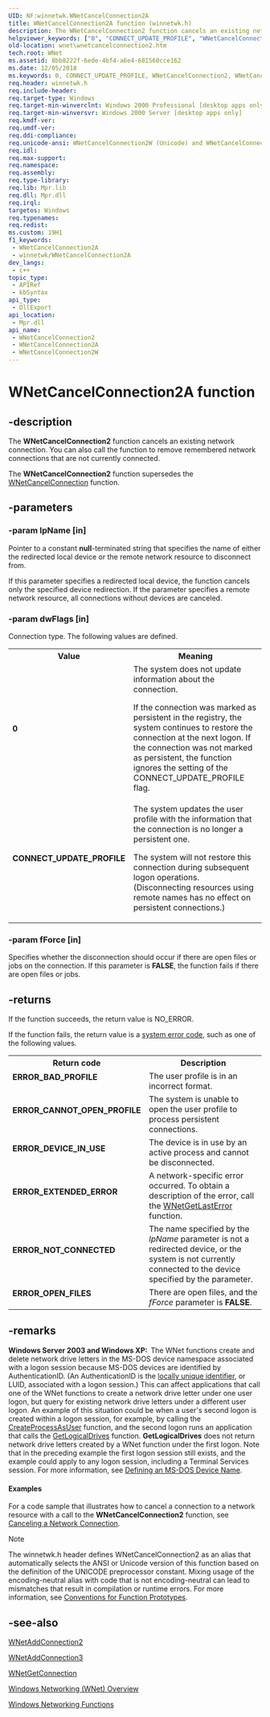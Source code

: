 ```yaml
---
UID: NF:winnetwk.WNetCancelConnection2A
title: WNetCancelConnection2A function (winnetwk.h)
description: The WNetCancelConnection2 function cancels an existing network connection. You can also call the function to remove remembered network connections that are not currently connected. (ANSI)
helpviewer_keywords: ["0", "CONNECT_UPDATE_PROFILE", "WNetCancelConnection2A", "winnetwk/WNetCancelConnection2A"]
old-location: wnet\wnetcancelconnection2.htm
tech.root: WNet
ms.assetid: 8bb8222f-6ede-4bf4-a6e4-681560cce162
ms.date: 12/05/2018
ms.keywords: 0, CONNECT_UPDATE_PROFILE, WNetCancelConnection2, WNetCancelConnection2 function [Windows Networking (WNet)], WNetCancelConnection2A, WNetCancelConnection2W, _win32_wnetcancelconnection2, winnetwk/WNetCancelConnection2, winnetwk/WNetCancelConnection2A, winnetwk/WNetCancelConnection2W, wnet.wnetcancelconnection2
req.header: winnetwk.h
req.include-header: 
req.target-type: Windows
req.target-min-winverclnt: Windows 2000 Professional [desktop apps only]
req.target-min-winversvr: Windows 2000 Server [desktop apps only]
req.kmdf-ver: 
req.umdf-ver: 
req.ddi-compliance: 
req.unicode-ansi: WNetCancelConnection2W (Unicode) and WNetCancelConnection2A (ANSI)
req.idl: 
req.max-support: 
req.namespace: 
req.assembly: 
req.type-library: 
req.lib: Mpr.lib
req.dll: Mpr.dll
req.irql: 
targetos: Windows
req.typenames: 
req.redist: 
ms.custom: 19H1
f1_keywords:
 - WNetCancelConnection2A
 - winnetwk/WNetCancelConnection2A
dev_langs:
 - c++
topic_type:
 - APIRef
 - kbSyntax
api_type:
 - DllExport
api_location:
 - Mpr.dll
api_name:
 - WNetCancelConnection2
 - WNetCancelConnection2A
 - WNetCancelConnection2W
---
```


# WNetCancelConnection2A function


## -description

The
				<b>WNetCancelConnection2</b> function cancels an existing network connection. You can also call the function to remove remembered network connections that are not currently connected.

The 
<b>WNetCancelConnection2</b> function supersedes the 
<a href="/windows/desktop/api/winnetwk/nf-winnetwk-wnetcancelconnectiona">WNetCancelConnection</a> function.

## -parameters

### -param lpName [in]

Pointer to a constant <b>null</b>-terminated string that specifies the name of either the redirected local device or the remote network resource to disconnect from. 




If  this parameter specifies a redirected local device, the function cancels only the specified device redirection. If the parameter specifies a remote network resource, all connections without devices are canceled.

### -param dwFlags [in]

Connection type. The following values are defined. 



<table>
<tr>
<th>Value</th>
<th>Meaning</th>
</tr>
<tr>
<td width="40%"><a id="0"></a><dl>
<dt><b>0</b></dt>
</dl>
</td>
<td width="60%">
The system does not update information about the connection. 




If the connection was marked as persistent in the registry, the system continues to restore the connection at the next logon. If the connection was not marked as persistent, the function ignores the setting of the CONNECT_UPDATE_PROFILE flag.

</td>
</tr>
<tr>
<td width="40%"><a id="CONNECT_UPDATE_PROFILE"></a><a id="connect_update_profile"></a><dl>
<dt><b>CONNECT_UPDATE_PROFILE</b></dt>
</dl>
</td>
<td width="60%">
The system updates the user profile with the information that the connection is no longer a persistent one. 




The system will not restore this connection during subsequent logon operations. (Disconnecting resources using remote names has no effect on persistent connections.)

</td>
</tr>
</table>

### -param fForce [in]

Specifies whether the disconnection should occur if there are open files or jobs on the connection. If this parameter is <b>FALSE</b>, the function fails if there are open files or jobs.

## -returns

If the function succeeds, the return value is NO_ERROR.

If the function fails, the return value is a 
<a href="/windows/desktop/Debug/system-error-codes">system error code</a>, such as one of the following values.

<table>
<tr>
<th>Return code</th>
<th>Description</th>
</tr>
<tr>
<td width="40%">
<dl>
<dt><b>ERROR_BAD_PROFILE</b></dt>
</dl>
</td>
<td width="60%">
The user profile is in an incorrect format.

</td>
</tr>
<tr>
<td width="40%">
<dl>
<dt><b>ERROR_CANNOT_OPEN_PROFILE</b></dt>
</dl>
</td>
<td width="60%">
The system is unable to open the user profile to process persistent connections.

</td>
</tr>
<tr>
<td width="40%">
<dl>
<dt><b>ERROR_DEVICE_IN_USE</b></dt>
</dl>
</td>
<td width="60%">
The device is in use by an active process and cannot be disconnected.

</td>
</tr>
<tr>
<td width="40%">
<dl>
<dt><b>ERROR_EXTENDED_ERROR</b></dt>
</dl>
</td>
<td width="60%">
A network-specific error occurred. To obtain a description of the error, call the 
<a href="/windows/desktop/api/winnetwk/nf-winnetwk-wnetgetlasterrora">WNetGetLastError</a> function.

</td>
</tr>
<tr>
<td width="40%">
<dl>
<dt><b>ERROR_NOT_CONNECTED</b></dt>
</dl>
</td>
<td width="60%">
The name specified by the <i>lpName</i> parameter is not a redirected device, or the system is not currently connected to the device specified by the parameter.

</td>
</tr>
<tr>
<td width="40%">
<dl>
<dt><b>ERROR_OPEN_FILES</b></dt>
</dl>
</td>
<td width="60%">
There are open files, and the <i>fForce</i> parameter is <b>FALSE</b>.

</td>
</tr>
</table>

## -remarks

<b>Windows Server 2003 and Windows XP:  </b>The WNet functions create and delete network drive letters in the MS-DOS device namespace associated with a logon session because MS-DOS devices are identified by AuthenticationID. (An AuthenticationID is the 
<a href="/windows/desktop/SecGloss/l-gly">locally unique identifier</a>, or LUID, associated with a logon session.) This can affect applications that call one of the WNet functions to create a network drive letter under one user logon, but query for existing network drive letters under a different user logon. An example of this situation could be when a user's second logon is created within a logon session, for example, by calling the 
<a href="/windows/desktop/api/processthreadsapi/nf-processthreadsapi-createprocessasusera">CreateProcessAsUser</a> function, and the second logon runs an application that calls the 
<a href="/windows/desktop/api/fileapi/nf-fileapi-getlogicaldrives">GetLogicalDrives</a> function. <b>GetLogicalDrives</b> does not return network drive letters created by a WNet function under the first logon. Note that in the preceding example the first logon session still exists, and the example could apply to any logon session, including a Terminal Services session. For more information, see 
<a href="/windows/desktop/FileIO/defining-an-ms-dos-device-name">Defining an MS-DOS Device Name</a>.


#### Examples

For a code sample that illustrates how to cancel a connection to a network resource with a call to the 
<b>WNetCancelConnection2</b> function, see 
<a href="/windows/desktop/WNet/canceling-a-network-connection">Canceling a Network Connection</a>.

<div class="code"></div>




> [!NOTE]
> The winnetwk.h header defines WNetCancelConnection2 as an alias that automatically selects the ANSI or Unicode version of this function based on the definition of the UNICODE preprocessor constant. Mixing usage of the encoding-neutral alias with code that is not encoding-neutral can lead to mismatches that result in compilation or runtime errors. For more information, see [Conventions for Function Prototypes](/windows/win32/intl/conventions-for-function-prototypes).

## -see-also

<a href="/windows/desktop/api/winnetwk/nf-winnetwk-wnetaddconnection2a">WNetAddConnection2</a>



<a href="/windows/desktop/api/winnetwk/nf-winnetwk-wnetaddconnection3a">WNetAddConnection3</a>



<a href="/windows/desktop/api/winnetwk/nf-winnetwk-wnetgetconnectiona">WNetGetConnection</a>



<a href="/windows/desktop/WNet/windows-networking-wnet-">Windows
		  Networking (WNet) Overview</a>



<a href="/windows/desktop/WNet/windows-networking-functions">Windows
		  Networking Functions</a>
